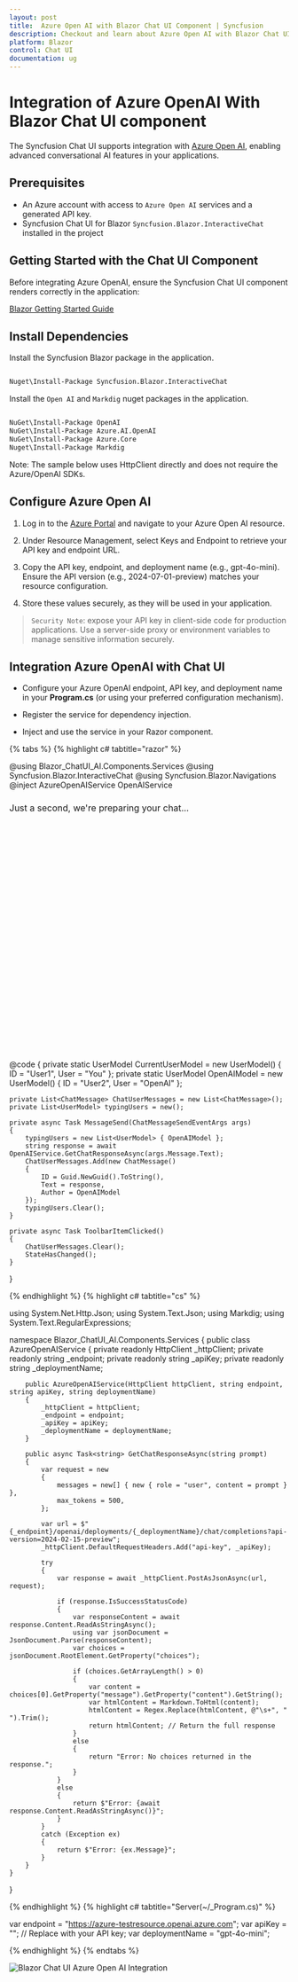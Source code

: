 ```yaml
---
layout: post
title:  Azure Open AI with Blazor Chat UI Component | Syncfusion
description: Checkout and learn about Azure Open AI with Blazor Chat UI component in Blazor WebAssembly Application.
platform: Blazor
control: Chat UI
documentation: ug
---
```


# Integration of Azure OpenAI With Blazor Chat UI component

The Syncfusion Chat UI supports integration with [Azure Open AI](https://microsoft.github.io/PartnerResources/skilling/ai-ml-academy/resources/openai), enabling advanced conversational AI features in your applications.

## Prerequisites

-  An Azure account with access to `Azure Open AI` services and a generated API key.
- Syncfusion Chat UI for Blazor `Syncfusion.Blazor.InteractiveChat` installed in the project

## Getting Started with the Chat UI Component

Before integrating Azure OpenAI, ensure the Syncfusion Chat UI component renders correctly in the application:

[Blazor Getting Started Guide](../getting-started)

## Install Dependencies

Install the Syncfusion Blazor package in the application.

```bash

Nuget\Install-Package Syncfusion.Blazor.InteractiveChat

```

Install the `Open AI` and `Markdig` nuget packages in the application.

```bash

NuGet\Install-Package OpenAI
NuGet\Install-Package Azure.AI.OpenAI
NuGet\Install-Package Azure.Core
Nuget\Install-Package Markdig

```

Note: The sample below uses HttpClient directly and does not require the Azure/OpenAI SDKs.

## Configure Azure Open AI

1. Log in to the [Azure Portal](https://portal.azure.com/#home) and navigate to your Azure Open AI resource.

2. Under Resource Management, select Keys and Endpoint to retrieve your API key and endpoint URL. 

3. Copy the API key, endpoint, and deployment name (e.g., gpt-4o-mini). Ensure the API version (e.g., 2024-07-01-preview) matches your resource configuration.

4. Store these values securely, as they will be used in your application.

> `Security Note`: expose your API key in client-side code for production applications. Use a server-side proxy or environment variables to manage sensitive information securely.

## Integration Azure OpenAI with Chat UI

- Configure your Azure OpenAI endpoint, API key, and deployment name in your **Program.cs** (or using your preferred configuration mechanism).

- Register the service for dependency injection.

- Inject and use the service in your Razor component.

{% tabs %}
{% highlight c# tabtitle="razor" %}

@using Blazor_ChatUI_AI.Components.Services
@using Syncfusion.Blazor.InteractiveChat
@using Syncfusion.Blazor.Navigations
@inject AzureOpenAIService OpenAIService

<div class="chatui-container" style="height: 450px; width:450px;">
    <SfChatUI ID="chatUser" HeaderText="Chat with OpenAI" HeaderIconCss="e-icons e-ai-chat" User="CurrentUserModel" Messages="ChatUserMessages" MessageSend="@MessageSend" TypingUsers="@typingUsers">
        <ChildContent>
            <HeaderToolbar ItemClicked="@ToolbarItemClicked">
                <HeaderToolbarItem Type="ItemType.Spacer"></HeaderToolbarItem>
                <HeaderToolbarItem IconCss="e-icons e-refresh" Tooltip="Clear Chat" />
            </HeaderToolbar>
        </ChildContent>
        <EmptyChatTemplate>
            <div class="emptychat-content">
                <h3><span class="e-icons e-comment-show"></span></h3>
                <div class="emptyChatText" style="font-size: 16px;">Just a second, we're preparing your chat...</div>
            </div>
        </EmptyChatTemplate>
    </SfChatUI>
</div>

@code {
    private static UserModel CurrentUserModel = new UserModel() { ID = "User1", User = "You" };
    private static UserModel OpenAIModel = new UserModel() { ID = "User2", User = "OpenAI" };

    private List<ChatMessage> ChatUserMessages = new List<ChatMessage>();
    private List<UserModel> typingUsers = new();

    private async Task MessageSend(ChatMessageSendEventArgs args)
    {
        typingUsers = new List<UserModel> { OpenAIModel };
        string response = await OpenAIService.GetChatResponseAsync(args.Message.Text);
        ChatUserMessages.Add(new ChatMessage()
        {
            ID = Guid.NewGuid().ToString(),
            Text = response,
            Author = OpenAIModel
        });
        typingUsers.Clear();
    }

    private async Task ToolbarItemClicked()
    {
        ChatUserMessages.Clear();
        StateHasChanged();
    }
}

{% endhighlight %}
{% highlight c# tabtitle="cs" %}

using System.Net.Http.Json;
using System.Text.Json;
using Markdig;
using System.Text.RegularExpressions;

namespace Blazor_ChatUI_AI.Components.Services
{
    public class AzureOpenAIService
    {
        private readonly HttpClient _httpClient;
        private readonly string _endpoint;
        private readonly string _apiKey;
        private readonly string _deploymentName;

        public AzureOpenAIService(HttpClient httpClient, string endpoint, string apiKey, string deploymentName)
        {
            _httpClient = httpClient;
            _endpoint = endpoint;
            _apiKey = apiKey;
            _deploymentName = deploymentName;
        }

        public async Task<string> GetChatResponseAsync(string prompt)
        {
            var request = new
            {
                messages = new[] { new { role = "user", content = prompt } },
                max_tokens = 500,
            };

            var url = $"{_endpoint}/openai/deployments/{_deploymentName}/chat/completions?api-version=2024-02-15-preview";
            _httpClient.DefaultRequestHeaders.Add("api-key", _apiKey);

            try
            {
                var response = await _httpClient.PostAsJsonAsync(url, request);

                if (response.IsSuccessStatusCode)
                {
                    var responseContent = await response.Content.ReadAsStringAsync();
                    using var jsonDocument = JsonDocument.Parse(responseContent);
                    var choices = jsonDocument.RootElement.GetProperty("choices");

                    if (choices.GetArrayLength() > 0)
                    {
                        var content = choices[0].GetProperty("message").GetProperty("content").GetString();
                        var htmlContent = Markdown.ToHtml(content);
                        htmlContent = Regex.Replace(htmlContent, @"\s+", " ").Trim();
                        return htmlContent; // Return the full response
                    }
                    else
                    {
                        return "Error: No choices returned in the response.";
                    }
                }
                else
                {
                    return $"Error: {await response.Content.ReadAsStringAsync()}";
                }
            }
            catch (Exception ex)
            {
                return $"Error: {ex.Message}";
            }
        }
    }
}

{% endhighlight %}
{% highlight c# tabtitle="Server(~/_Program.cs)" %}

var endpoint = "https://azure-testresource.openai.azure.com";
var apiKey = "<Your API Key>"; // Replace with your API key;
var deploymentName = "gpt-4o-mini";

{% endhighlight %}
{% endtabs %}

![Blazor Chat UI Azure Open AI Integration](../images/openai-integration.png)